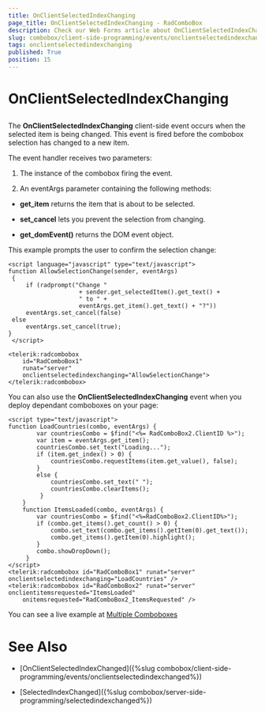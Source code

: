 ```yaml
---
title: OnClientSelectedIndexChanging
page_title: OnClientSelectedIndexChanging - RadComboBox
description: Check our Web Forms article about OnClientSelectedIndexChanging.
slug: combobox/client-side-programming/events/onclientselectedindexchanging
tags: onclientselectedindexchanging
published: True
position: 15
---
```


# OnClientSelectedIndexChanging



## 

The **OnClientSelectedIndexChanging** client-side event occurs when the selected item is being changed. This event is fired before the combobox selection has changed to a new item.

The event handler receives two parameters:

1. The instance of the combobox firing the event.

1. An eventArgs parameter containing the following methods:

* **get_item** returns the item that is about to be selected.

* **set_cancel** lets you prevent the selection from changing.

* **get_domEvent()** returns the DOM event object.

This example prompts the user to confirm the selection change:

````ASPNET
<script language="javascript" type="text/javascript">  
function AllowSelectionChange(sender, eventArgs) 
 {
	 if (radprompt("Change "
					+ sender.get_selectedItem().get_text() +
					" to " + 
					eventArgs.get_item().get_text() + "?"))
	 eventArgs.set_cancel(false)
 else
	 eventArgs.set_cancel(true);
}
 </script>

<telerik:radcombobox 
	id="RadComboBox1" 
	runat="server" 
	onclientselectedindexchanging="AllowSelectionChange">
</telerik:radcombobox>
````



You can also use the **OnClientSelectedIndexChanging** event when you deploy dependant comboboxes on your page:

````ASPNET
<script type="text/javascript">        
function LoadCountries(combo, eventArgs) {
		var countriesCombo = $find("<%= RadComboBox2.ClientID %>");
		var item = eventArgs.get_item(); 
		countriesCombo.set_text("Loading...");
		if (item.get_index() > 0) {
			countriesCombo.requestItems(item.get_value(), false);
		}
		else {
			countriesCombo.set_text(" ");
			countriesCombo.clearItems();
		 }
	}
	function ItemsLoaded(combo, eventArgs) {
		var countriesCombo = $find("<%=RadComboBox2.ClientID%>");
		if (combo.get_items().get_count() > 0) {
			combo.set_text(combo.get_items().getItem(0).get_text());
			combo.get_items().getItem(0).highlight();
		}
		combo.showDropDown(); 
	 }
</script>
<telerik:radcombobox id="RadComboBox1" runat="server" onclientselectedindexchanging="LoadCountries" />
<telerik:radcombobox id="RadComboBox2" runat="server" onclientitemsrequested="ItemsLoaded"
	onitemsrequested="RadComboBox2_ItemsRequested" />
````



You can see a live example at [Multiple Comboboxes](https://demos.telerik.com/aspnet-ajax/ComboBox/Examples/Functionality/MultipleComboBoxes/DefaultCS.aspx)

# See Also

 * [OnClientSelectedIndexChanged]({%slug combobox/client-side-programming/events/onclientselectedindexchanged%})

 * [SelectedIndexChanged]({%slug combobox/server-side-programming/selectedindexchanged%})
